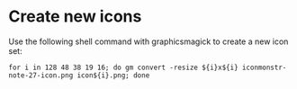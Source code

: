 # Create new icons

Use the following shell command with graphicsmagick to create a new icon set:

`for i in 128 48 38 19 16; do gm convert -resize ${i}x${i} iconmonstr-note-27-icon.png icon${i}.png; done`
